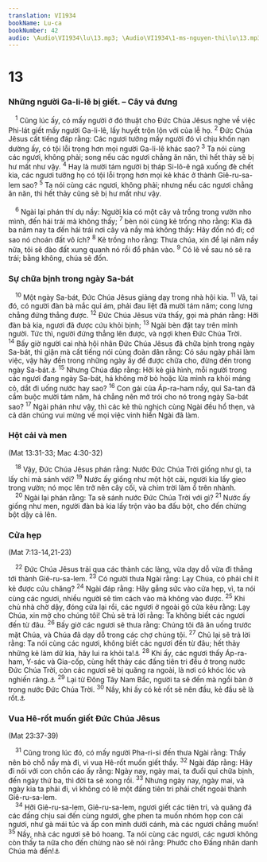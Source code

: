```yaml
---
translation: VI1934
bookName: Lu-ca 
bookNumber: 42
audio: \Audio\VI1934\lu\13.mp3; \Audio\VI1934\1-ms-nguyen-thi\lu\13.mp3; \Audio\VI1934\2-ms-david-dong\lu\13.mp3
---
```


<div class="title"><h1>13</h1><h3>Những người Ga-li-lê bị giết. – Cây vả đưng</h3></div>
<span class="verse lu_13_1"> <sup>1</sup> Cũng lúc ấy, có mấy người ở đó thuật cho Đức Chúa Jêsus nghe về việc Phi-lát giết mấy người Ga-li-lê, lấy huyết trộn lộn với của lễ họ. </span>
<span class="verse lu_13_2"><sup>2</sup> Đức Chúa Jêsus cất tiếng đáp rằng: Các ngươi tưởng mấy người đó vì chịu khốn nạn dường ấy, có tội lỗi trọng hơn mọi người Ga-li-lê khác sao? </span>
<span class="verse lu_13_3"><sup>3</sup> Ta nói cùng các ngươi, không phải; song nếu các ngươi chẳng ăn năn, thì hết thảy sẽ bị hư mất như vậy. </span>
<span class="verse lu_13_4"><sup>4</sup> Hay là mười tám người bị tháp Si-lô-ê ngã xuống đè chết kia, các ngươi tưởng họ có tội lỗi trọng hơn mọi kẻ khác ở thành Giê-ru-sa-lem sao? </span>
<span class="verse lu_13_5"><sup>5</sup> Ta nói cùng các ngươi, không phải; nhưng nếu các ngươi chẳng ăn năn, thì hết thảy cũng sẽ bị hư mất như vậy. <br/>  <br/></span>
<span class="verse lu_13_6"> <sup>6</sup> Ngài lại phán thí dụ nầy: Người kia có một cây vả trồng trong vườn nho mình, đến hái trái mà không thấy; </span>
<span class="verse lu_13_7"><sup>7</sup> bèn nói cùng kẻ trồng nho rằng: Kìa đã ba năm nay ta đến hái trái nơi cây vả nầy mà không thấy: Hãy đốn nó đi; cớ sao nó choán đất vô ích? </span>
<span class="verse lu_13_8"><sup>8</sup> Kẻ trồng nho rằng: Thưa chúa, xin để lại năm nầy nữa, tôi sẽ đào đất xung quanh nó rồi đổ phân vào. </span>
<span class="verse lu_13_9"><sup>9</sup> Có lẽ về sau nó sẽ ra trái; bằng không, chúa sẽ đốn. <br/></span>
<div class="title"><h3>Sự chữa bịnh trong ngày Sa-bát</h3></div>
<span class="verse lu_13_10"> <sup>10</sup> Một ngày Sa-bát, Đức Chúa Jêsus giảng dạy trong nhà hội kia. </span>
<span class="verse lu_13_11"><sup>11</sup> Vả, tại đó, có người đàn bà mắc quỉ ám, phải đau liệt đã mười tám năm; cong lưng chẳng đứng thẳng được. </span>
<span class="verse lu_13_12"><sup>12</sup> Đức Chúa Jêsus vừa thấy, gọi mà phán rằng: Hỡi đàn bà kia, ngươi đã được cứu khỏi bịnh; </span>
<span class="verse lu_13_13"><sup>13</sup> Ngài bèn đặt tay trên mình người. Tức thì, người đứng thẳng lên được, và ngợi khen Đức Chúa Trời. </span>
<span class="verse lu_13_14"><sup>14</sup> Bấy giờ người cai nhà hội nhân Đức Chúa Jêsus đã chữa bịnh trong ngày Sa-bát, thì giận mà cất tiếng nói cùng đoàn dân rằng: Có sáu ngày phải làm việc, vậy hãy đến trong những ngày ấy để được chữa cho, đừng đến trong ngày Sa-bát.<a data-toggle="tooltip" data-placement="bottom" title="Xu 20:9-10; Phu 5:13-14">⚓</a></span>
<span class="verse lu_13_15"><sup>15</sup> Nhưng Chúa đáp rằng: Hỡi kẻ giả hình, mỗi người trong các ngươi đang ngày Sa-bát, há không mở bò hoặc lừa mình ra khỏi máng cỏ, dắt đi uống nước hay sao? </span>
<span class="verse lu_13_16"><sup>16</sup> Con gái của Áp-ra-ham nầy, quỉ Sa-tan đã cầm buộc mười tám năm, há chẳng nên mở trói cho nó trong ngày Sa-bát sao? </span>
<span class="verse lu_13_17"><sup>17</sup> Ngài phán như vậy, thì các kẻ thù nghịch cùng Ngài đều hổ thẹn, và cả dân chúng vui mừng về mọi việc vinh hiển Ngài đã làm. <br/></span>
<div class="title"><h3>Hột cải và men</h3><p>(Mat 13:31-33; Mac 4:30-32)</p></div>
<span class="verse lu_13_18"> <sup>18</sup> Vậy, Đức Chúa Jêsus phán rằng: Nước Đức Chúa Trời giống như gì, ta lấy chi mà sánh với? </span>
<span class="verse lu_13_19"><sup>19</sup> Nước ấy giống như một hột cải, người kia lấy gieo trong vườn; nó mọc lên trở nên cây cối, và chim trời làm ổ trên nhành. <br/></span>
<span class="verse lu_13_20"> <sup>20</sup> Ngài lại phán rằng: Ta sẽ sánh nước Đức Chúa Trời với gì? </span>
<span class="verse lu_13_21"><sup>21</sup> Nước ấy giống như men, người đàn bà kia lấy trộn vào ba đấu bột, cho đến chừng bột dậy cả lên. <br/></span>
<div class="title"><h3>Cửa hẹp</h3><p>(Mat 7:13-14,21-23)</p></div>
<span class="verse lu_13_22"> <sup>22</sup> Đức Chúa Jêsus trải qua các thành các làng, vừa dạy dỗ vừa đi thẳng tới thành Giê-ru-sa-lem. </span>
<span class="verse lu_13_23"><sup>23</sup> Có người thưa Ngài rằng: Lạy Chúa, có phải chỉ ít kẻ được cứu chăng? </span>
<span class="verse lu_13_24"><sup>24</sup> Ngài đáp rằng: Hãy gắng sức vào cửa hẹp, vì, ta nói cùng các ngươi, nhiều người sẽ tìm cách vào mà không vào được. </span>
<span class="verse lu_13_25"><sup>25</sup> Khi chủ nhà chờ dậy, đóng cửa lại rồi, các ngươi ở ngoài gõ cửa kêu rằng: Lạy Chúa, xin mở cho chúng tôi! Chủ sẽ trả lời rằng: Ta không biết các ngươi đến từ đâu. </span>
<span class="verse lu_13_26"><sup>26</sup> Bấy giờ các ngươi sẽ thưa rằng: Chúng tôi đã ăn uống trước mặt Chúa, và Chúa đã dạy dỗ trong các chợ chúng tôi. </span>
<span class="verse lu_13_27"><sup>27</sup> Chủ lại sẽ trả lời rằng: Ta nói cùng các ngươi, không biết các ngươi đến từ đâu; hết thảy những kẻ làm dữ kia, hãy lui ra khỏi ta!<a data-toggle="tooltip" data-placement="bottom" title="Thi 6:8">⚓</a></span>
<span class="verse lu_13_28"><sup>28</sup> Khi ấy, các ngươi thấy Áp-ra-ham, Y-sác và Gia-cốp, cùng hết thảy các đấng tiên tri đều ở trong nước Đức Chúa Trời, còn các ngươi sẽ bị quăng ra ngoài, là nơi có khóc lóc và nghiến răng.<a data-toggle="tooltip" data-placement="bottom" title="Mat 22:13; 25:30; 8:11-12">⚓</a></span>
<span class="verse lu_13_29"><sup>29</sup> Lại từ Đông Tây Nam Bắc, người ta sẽ đến mà ngồi bàn ở trong nước Đức Chúa Trời. </span>
<span class="verse lu_13_30"><sup>30</sup> Nầy, khi ấy có kẻ rốt sẽ nên đầu, kẻ đầu sẽ là rốt.<a data-toggle="tooltip" data-placement="bottom" title="Mat 19:30; 20:16; Mac 10:31">⚓</a><br/></span>
<div class="title"><h3>Vua Hê-rốt muốn giết Đức Chúa Jêsus</h3><p>(Mat 23:37-39)</p></div>
<span class="verse lu_13_31"> <sup>31</sup> Cũng trong lúc đó, có mấy người Pha-ri-si đến thưa Ngài rằng: Thầy nên bỏ chỗ nầy mà đi, vì vua Hê-rốt muốn giết thầy. </span>
<span class="verse lu_13_32"><sup>32</sup> Ngài đáp rằng: Hãy đi nói với con chồn cáo ấy rằng: Ngày nay, ngày mai, ta đuổi quỉ chữa bịnh, đến ngày thứ ba, thì đời ta sẽ xong rồi. </span>
<span class="verse lu_13_33"><sup>33</sup> Nhưng ngày nay, ngày mai, và ngày kia ta phải đi, vì không có lẽ một đấng tiên tri phải chết ngoài thành Giê-ru-sa-lem. <br/></span>
<span class="verse lu_13_34"> <sup>34</sup> Hỡi Giê-ru-sa-lem, Giê-ru-sa-lem, ngươi giết các tiên tri, và quăng đá các đấng chịu sai đến cùng ngươi, ghe phen ta muốn nhóm họp con cái ngươi, như gà mái túc và ấp con mình dưới cánh, mà các ngươi chẳng muốn! </span>
<span class="verse lu_13_35"><sup>35</sup> Nầy, nhà các ngươi sẽ bỏ hoang. Ta nói cùng các ngươi, các ngươi không còn thấy ta nữa cho đến chừng nào sẽ nói rằng: Phước cho Đấng nhân danh Chúa mà đến!<a data-toggle="tooltip" data-placement="bottom" title="Thi 118:26">⚓</a><br/></span>
